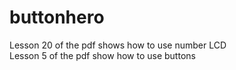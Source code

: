 # buttonhero
Lesson 20 of the pdf shows how to use number LCD <br />
Lesson 5 of the pdf show how to use buttons
